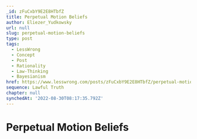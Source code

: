 ```yaml
---
_id: zFuCxbY9E2E8HTbfZ
title: Perpetual Motion Beliefs
author: Eliezer_Yudkowsky
url: null
slug: perpetual-motion-beliefs
type: post
tags:
  - LessWrong
  - Concept
  - Post
  - Rationality
  - Law-Thinking
  - Bayesianism
href: https://www.lesswrong.com/posts/zFuCxbY9E2E8HTbfZ/perpetual-motion-beliefs
sequence: Lawful Truth
chapter: null
synchedAt: '2022-08-30T08:17:35.792Z'
---
```


# Perpetual Motion Beliefs
